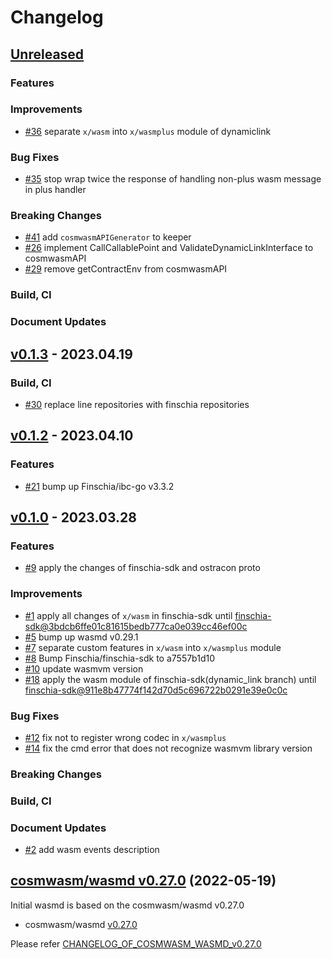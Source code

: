 # Changelog

## [Unreleased](https://github.com/Finschia/wasmd/compare/v0.1.3...HEAD)

### Features

### Improvements
* [\#36](https://github.com/Finschia/wasmd/pull/36) separate `x/wasm` into `x/wasmplus` module of dynamiclink

### Bug Fixes
* [\#35](https://github.com/Finschia/wasmd/pull/35) stop wrap twice the response of handling non-plus wasm message in plus handler

### Breaking Changes
* [\#41](https://github.com/Finschia/wasmd/pull/41) add `cosmwasmAPIGenerator` to keeper
* [\#26](https://github.com/Finschia/wasmd/pull/26) implement CallCallablePoint and ValidateDynamicLinkInterface to cosmwasmAPI
* [\#29](https://github.com/Finschia/wasmd/pull/29) remove getContractEnv from cosmwasmAPI

### Build, CI

### Document Updates


## [v0.1.3](https://github.com/Finschia/wasmd/releases/tag/v0.1.3) - 2023.04.19

### Build, CI
* [\#30](https://github.com/Finschia/wasmd/pull/30) replace line repositories with finschia repositories


## [v0.1.2](https://github.com/Finschia/wasmd/releases/tag/v0.1.2) - 2023.04.10

### Features
* [\#21](https://github.com/Finschia/wasmd/pull/21) bump up Finschia/ibc-go v3.3.2


## [v0.1.0](https://github.com/Finschia/wasmd/releases/tag/v0.1.0) - 2023.03.28

### Features
* [\#9](https://github.com/Finschia/wasmd/pull/9) apply the changes of finschia-sdk and ostracon proto

### Improvements
* [\#1](https://github.com/Finschia/wasmd/pull/1) apply all changes of `x/wasm` in finschia-sdk until [finschia-sdk@3bdcb6ffe01c81615bedb777ca0e039cc46ef00c](https://github.com/Finschia/finschia-sdk/tree/3bdcb6ffe01c81615bedb777ca0e039cc46ef00c)
* [\#5](https://github.com/Finschia/wasmd/pull/5) bump up wasmd v0.29.1
* [\#7](https://github.com/Finschia/wasmd/pull/7) separate custom features in `x/wasm` into `x/wasmplus` module
* [\#8](https://github.com/Finschia/wasmd/pull/8) Bump Finschia/finschia-sdk to a7557b1d10
* [\#10](https://github.com/Finschia/wasmd/pull/10) update wasmvm version
* [\#18](https://github.com/Finschia/wasmd/pull/18) apply the wasm module of finschia-sdk(dynamic_link branch) until [finschia-sdk@911e8b47774f142d70d5c696722b0291e39e0c0c](https://github.com/Finschia/finschia-sdk/tree/911e8b47774f142d70d5c696722b0291e39e0c0c)

### Bug Fixes
* [\#12](https://github.com/Finschia/wasmd/pull/12) fix not to register wrong codec in `x/wasmplus`
* [\#14](https://github.com/Finschia/wasmd/pull/14) fix the cmd error that does not recognize wasmvm library version

### Breaking Changes

### Build, CI

### Document Updates
* [\#2](https://github.com/Finschia/wasmd/pull/2) add wasm events description


## [cosmwasm/wasmd v0.27.0](https://github.com/CosmWasm/wasmd/blob/v0.27.0/CHANGELOG.md) (2022-05-19)
Initial wasmd is based on the cosmwasm/wasmd v0.27.0

* cosmwasm/wasmd [v0.27.0](https://github.com/CosmWasm/wasmd/releases/tag/v0.27.0)

Please refer [CHANGELOG_OF_COSMWASM_WASMD_v0.27.0](https://github.com/CosmWasm/wasmd/blob/v0.27.0/CHANGELOG.md)
